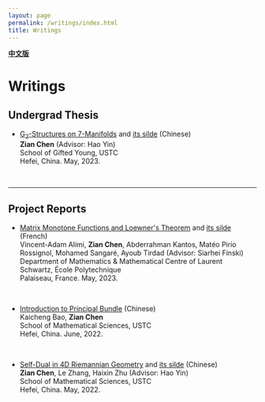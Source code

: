 ```yaml
---
layout: page
permalink: /writings/index.html
title: Writings
---
```


**[中文版](https://zian-chen.github.io/writings_zh/)**

# Writings

## Undergrad Thesis

- [G<sub>2</sub>-Structures on 7-Manifolds](https://zian-chen.github.io/papers/Thesis_without_acknowledgements.pdf) and [its silde](https://zian-chen.github.io/file/ustcmb-main.pdf) (Chinese)
<br>**Zian Chen** (Advisor: Hao Yin)
<br>School of Gifted Young, USTC
<br>Hefei, China. May, 2023.
<br>

---

## Project Reports

- [Matrix Monotone Functions and Loewner's Theorem](https://zian-chen.github.io/file/MAT02_rapportfinal.pdf) and [its silde](https://zian-chen.github.io/file/presentation_psc.pdf) (French)
<br>Vincent-Adam Alimi, **Zian Chen**, Abderrahman Kantos, Matéo Pirio Rossignol, Mohamed Sangaré, Ayoub Tirdad (Advisor: Siarhei Finski)
<br>Department of Mathematics & Mathematical Centre of Laurent Schwartz, École Polytechnique
<br>Palaiseau, France. May, 2023.
<br>

- [Introduction to Principal Bundle](http://staff.ustc.edu.cn/~mathsu01/pu/pdf/Warming_65(2022.06).pdf) (Chinese)
<br>Kaicheng Bao, **Zian Chen**
<br>School of Mathematical Sciences, USTC
<br>Hefei, China. June, 2022.
<br>

- [Self-Dual in 4D Riemannian Geometry](https://zian-chen.github.io/papers/Self-Duality.pdf) and [its silde](https://zian-chen.github.io/file/SDPPT.pdf) (Chinese)
<br>**Zian Chen**, Le Zhang, Haixin Zhu (Advisor: Hao Yin)
<br>School of Mathematical Sciences, USTC
<br>Hefei, China. May, 2022.
<br>

<!--
---

## Coursework

 [Book Report: Debt, The First 5000 Years](https://zian-chen.github.io/file/La_fiche_de_lecture.pdf)(French)
<br>**Zian Chen**
<br>Department of Humanities and Social Sciences, École Polytechnique
<br>Palaiseau, France. Octobre, 2023.
<br> -->


